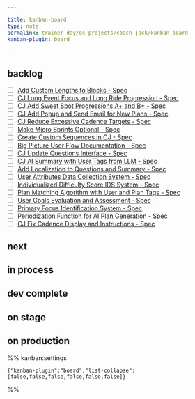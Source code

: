 ```yaml
---

title: kanban-board
type: note
permalink: trainer-day/os-projects/coach-jack/kanban-board
kanban-plugin: board

---
```


## backlog

- [ ] [Add Custom Lengths to Blocks - Spec](backlogs/Add%20Custom%20Lengths%20to%20Blocks%20-%20Spec.md)
- [ ] [CJ Long Event Focus and Long Ride Progression - Spec](backlogs/CJ%20Long%20Event%20Focus%20and%20Long%20Ride%20Progression%20-%20Spec.md)
- [ ] [CJ Add Sweet Spot Progressions A+ and B+ - Spec](backlogs/CJ%20Add%20Sweet%20Spot%20Progressions%20A%2B%20and%20B%2B%20-%20Spec.md)
- [ ] [CJ Add Popup and Send Email for New Plans - Spec](backlogs/CJ%20Add%20Popup%20and%20Send%20Email%20for%20New%20Plans%20-%20Spec.md)
- [ ] [CJ Reduce Excessive Cadence Targets - Spec](backlogs/CJ%20Reduce%20Excessive%20Cadence%20Targets%20-%20Spec.md)
- [ ] [Make Micro Sprints Optional - Spec](backlogs/Make%20Micro%20Sprints%20Optional%20-%20Spec.md)
- [ ] [Create Custom Sequences in CJ - Spec](backlogs/Create%20Custom%20Sequences%20in%20CJ%20-%20Spec.md)
- [ ] [Big Picture User Flow Documentation - Spec](backlogs/Big%20Picture%20User%20Flow%20Documentation%20-%20Spec.md)
- [ ] [CJ Update Questions Interface - Spec](backlogs/CJ%20Update%20Questions%20Interface%20-%20Spec.md)
- [ ] [CJ AI Summary with User Tags from LLM - Spec](backlogs/CJ%20AI%20Summary%20with%20User%20Tags%20from%20LLM%20-%20Spec.md)
- [ ] [Add Localization to Questions and Summary - Spec](backlogs/Add%20Localization%20to%20Questions%20and%20Summary%20-%20Spec.md)
- [ ] [User Attributes Data Collection System - Spec](backlogs/User%20Attributes%20Data%20Collection%20System%20-%20Spec.md)
- [ ] [Individualized Difficulty Score IDS System - Spec](backlogs/Individualized%20Difficulty%20Score%20IDS%20System%20-%20Spec.md)
- [ ] [Plan Matching Algorithm with User and Plan Tags - Spec](backlogs/Plan%20Matching%20Algorithm%20with%20User%20and%20Plan%20Tags%20-%20Spec.md)
- [ ] [User Goals Evaluation and Assessment - Spec](backlogs/User%20Goals%20Evaluation%20and%20Assessment%20-%20Spec.md)
- [ ] [Primary Focus Identification System - Spec](backlogs/Primary%20Focus%20Identification%20System%20-%20Spec.md)
- [ ] [Periodization Function for AI Plan Generation - Spec](backlogs/Periodization%20Function%20for%20AI%20Plan%20Generation%20-%20Spec.md)
- [ ] [CJ Fix Cadence Display and Instructions - Spec](backlogs/CJ%20Fix%20Cadence%20Display%20and%20Instructions%20-%20Spec.md)

## next



## in process



## dev complete



## on stage



## on production





%% kanban:settings
```
{"kanban-plugin":"board","list-collapse":[false,false,false,false,false,false]}
```
%%